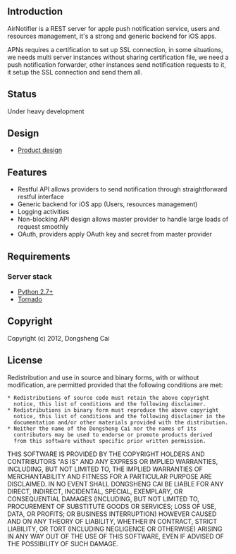 ## Introduction
AirNotifier is a REST server for apple push notification service, users and resources management, it's a strong and generic backend for iOS apps.

APNs requires a certification to set up SSL connection, in some situations, we needs multi server instances without sharing certification file, we need a push notification forwarder, other instances send notification requests to it, it setup the SSL connection and send them all.

## Status
Under heavy development

## Design
- [Product design](https://github.com/dongsheng/airnotifier/wiki/Specification)

## Features
- Restful API allows providers to send notification through straightforward restful interface
- Generic backend for iOS app (Users, resources management)
- Logging activities
- Non-blocking API design allows master provider to handle large loads of request smoothly
- OAuth, providers apply OAuth key and secret from master provider

## Requirements

### Server stack
- [Python 2.7+](http://www.python.org)
- [Tornado](http://tornadoweb.org)

## Copyright
Copyright (c) 2012, Dongsheng Cai

## License

Redistribution and use in source and binary forms, with or without
modification, are permitted provided that the following conditions are met:

    * Redistributions of source code must retain the above copyright
      notice, this list of conditions and the following disclaimer.
    * Redistributions in binary form must reproduce the above copyright
      notice, this list of conditions and the following disclaimer in the
      documentation and/or other materials provided with the distribution.
    * Neither the name of the Dongsheng Cai nor the names of its 
      contributors may be used to endorse or promote products derived
      from this software without specific prior written permission.

THIS SOFTWARE IS PROVIDED BY THE COPYRIGHT HOLDERS AND CONTRIBUTORS "AS IS" AND
ANY EXPRESS OR IMPLIED WARRANTIES, INCLUDING, BUT NOT LIMITED TO, THE IMPLIED
WARRANTIES OF MERCHANTABILITY AND FITNESS FOR A PARTICULAR PURPOSE ARE
DISCLAIMED. IN NO EVENT SHALL DONGSHENG CAI BE LIABLE FOR ANY
DIRECT, INDIRECT, INCIDENTAL, SPECIAL, EXEMPLARY, OR CONSEQUENTIAL DAMAGES
(INCLUDING, BUT NOT LIMITED TO, PROCUREMENT OF SUBSTITUTE GOODS OR SERVICES;
LOSS OF USE, DATA, OR PROFITS; OR BUSINESS INTERRUPTION) HOWEVER CAUSED AND
ON ANY THEORY OF LIABILITY, WHETHER IN CONTRACT, STRICT LIABILITY, OR TORT
(INCLUDING NEGLIGENCE OR OTHERWISE) ARISING IN ANY WAY OUT OF THE USE OF THIS
SOFTWARE, EVEN IF ADVISED OF THE POSSIBILITY OF SUCH DAMAGE.
